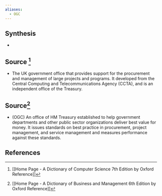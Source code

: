 ```yaml
---
aliases:
  - OGC
---
```

## Synthesis
- 
## Source [^1]
- The UK government office that provides support for the procurement and management of large projects and programs. It developed from the Central Computing and Telecommunications Agency (CCTA), and is an independent office of the Treasury.
## Source[^2]
- (OGC) An office of HM Treasury established to help government departments and other public sector organizations deliver best value for money. It issues standards on best practice in procurement, project management, and service management and measures performance against these standards.
## References

[^1]: [[Home Page - A Dictionary of Computer Science 7th Edition by Oxford Reference]]
[^2]: [[Home Page - A Dictionary of Business and Management 6th Edition by Oxford Reference]]